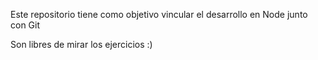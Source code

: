 Este repositorio tiene como objetivo vincular el desarrollo en Node junto con Git

Son libres de mirar los ejercicios :)